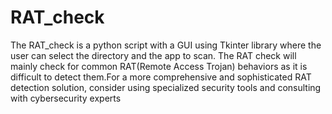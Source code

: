 # RAT_check

The RAT_check is a python script with a GUI using Tkinter library where the user can select the directory and the app to scan. The RAT check will mainly check for common RAT(Remote Access Trojan) behaviors as it is difficult to detect them.For a more comprehensive and sophisticated RAT detection solution, consider using specialized security tools and consulting with cybersecurity experts
